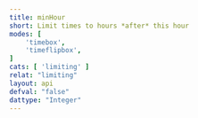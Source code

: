 ```yaml
---
title: minHour
short: Limit times to hours *after* this hour
modes: [
	'timebox',
	'timeflipbox',
]
cats: [ 'limiting' ]
relat: "limiting"
layout: api
defval: "false"
dattype: "Integer"
---
```



